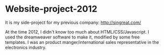 # Website-project-2012
It is my side-project for my previous company: http://singreat.com/

At the time 2012, I didn't know too much about HTML/CSS/Javascript. I used the dreamweaver software to make it, modified by some free templates. I was an product manger/international sales representative in the electronics industry.
